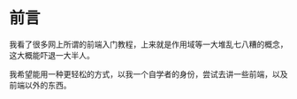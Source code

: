 # 前言

我看了很多网上所谓的前端入门教程，上来就是作用域等一大堆乱七八糟的概念，这大概能吓退一大半人。

我希望能用一种更轻松的方式，以我一个自学者的身份，尝试去讲一些前端，以及前端以外的东西。
